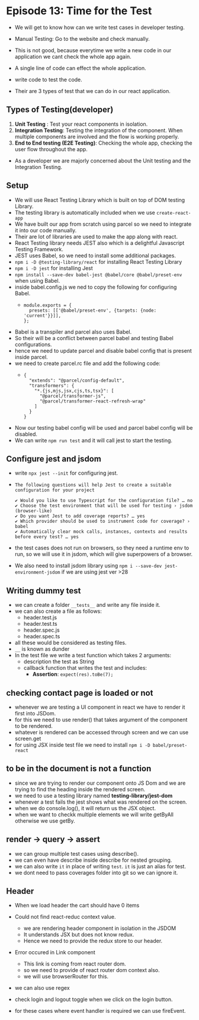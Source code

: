 # Episode 13: Time for the Test

- We will get to know how can we write test cases in developer testing.

- Manual Testing: Go to the website and check manually.
- This is not good, because everytime we write a new code in our application we cant check the whole app again.
- A single line of code can effect the whole application.

- write code to test the code.
- Their are 3 types of test that we can do in our react application.

## Types of Testing(developer)

1. **Unit Testing** : Test your react components in isolation.
2. **Integration Testing**: Testing the integration of the component. When multiple components are involved and the flow is working properly.
3. **End to End testing (E2E Testing)**: Checking the whole app, checking the user flow throughout the app.

- As a developer we are majorly concerned about the Unit testing and the Integration Testing.

## Setup

- We will use React Testing Library which is built on top of DOM testing Library.
- The testing library is automatically included when we use `create-react-app`
- We have built our app from scratch using parcel so we need to integrate it into our code manually.
- Their are lot of libraries are used to make the app along with react.
- React Testing library needs JEST also which is a delightful Javascript Testing Framework.
- JEST uses Babel, so we need to install some additional packages.
- `npm i -D @testing-library/react` for installing React Testing Library
- `npm i -D jest` for installing Jest
- `npm install --save-dev babel-jest @babel/core @babel/preset-env` when using Babel.
- inside babel.config.js we ned to copy the following for configuring Babel.
  - ```
    module.exports = {
      presets: [['@babel/preset-env', {targets: {node: 'current'}}]],
    };
    ```
- Babel is a transpiler and parcel also uses Babel.
- So their will be a conflict between parcel babel and testing Babel configurations.
- hence we need to update parcel and disable babel config that is present inside parcel.
- we need to create parcel.rc file and add the following code:
  - ```
    {
      "extends": "@parcel/config-default",
      "transformers": {
        "*.{js,mjs,jsx,cjs,ts,tsx}": [
          "@parcel/transformer-js",
          "@parcel/transformer-react-refresh-wrap"
        ]
      }
    }
    ```
- Now our testing babel config will be used and parcel babel config will be disabled.
- We can write `npm run test` and it will call jest to start the testing.

## Configure jest and jsdom

- write `npx jest --init` for configuring jest.

- ```
  The following questions will help Jest to create a suitable configuration for your project

  ✔ Would you like to use Typescript for the configuration file? … no
  ✔ Choose the test environment that will be used for testing › jsdom (browser-like)
  ✔ Do you want Jest to add coverage reports? … yes
  ✔ Which provider should be used to instrument code for coverage? › babel
  ✔ Automatically clear mock calls, instances, contexts and results before every test? … yes
  ```
- the test cases does not run on browsers, so they need a runtime env to run, so we will use it in jsdom, which will give superpowers of a browser.
- We also need to install jsdom library using `npm i --save-dev jest-environment-jsdom` if we are using jest ver >28

## Writing dummy test

- we can create a folder `__tests__` and write any file inside it.
- we can also create a file as follows:
   - header.test.js
   - header.test.ts
   - header.spec.js
   - header.spec.ts
- all these would be considered as testing files.
- `__` is known as dunder
- In the test file we write a test function which takes 2 arguments:
   - description the test as String
   - callback function that writes the test and includes:
       - **Assertion**: `expect(res).toBe(7);`

## checking contact page is loaded or not

- whenever we are testing a UI component in react we have to render it first into JSDom.
- for this we need to use render() that takes argument of the component to be rendered.
- whatever is rendered can be accessed through screen and we can use screen.get
- for using JSX inside test file we need to install `npm i -D babel/preset-react`


## to be in the document is not a function

- since we are trying to render our component onto JS Dom and we are trying to find the heading inside the rendered screen.
- we need to use a testing library named **testing-library/jest-dom**
- whenever a test fails the jest shows what was rendered on the screen.
- when we do console.log(), it will return us the JSX object.
- when we want to checkk multiple elements we will write getByAll otherwise we use getBy.

## **render** -> **query** -> **assert**

- we can group multiple test cases using describe().
- we can even have describe inside describe for nested grouping.
- we can also write `it` in place of writing `test`. `it` is just an alias for test.
- we dont need to pass coverages folder into git so we can ignore it.

## Header

- When we load header the cart should have 0 items
- Could not find react-reduc context value.
  - we are rendering header component in isolation in the JSDOM
  - It understands JSX but does not know redux.
  - Hence we need to provide the redux store to our header.

- Error occured in Link component
  - This link is coming from react router dom.
  - so we need to provide of react router dom context also.
  - we will use browserRouter for this.

- we can also use regex

- check login and logout toggle when we click on the login button.
- for these cases where event handler is required we can use fireEvent.






